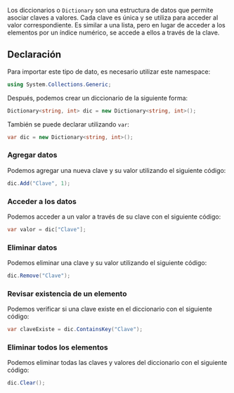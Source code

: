Los diccionarios o `Dictionary` son una estructura de datos que permite asociar claves a valores. Cada clave es única y se utiliza para acceder al valor correspondiente. Es similar a una lista, pero en lugar de acceder a los elementos por un índice numérico, se accede a ellos a través de la clave.

## Declaración

Para importar este tipo de dato, es necesario utilizar este namespace:

```csharp
using System.Collections.Generic;
```

Después, podemos crear un diccionario de la siguiente forma:

```csharp
Dictionary<string, int> dic = new Dictionary<string, int>();
```

También se puede declarar utilizando `var`:

```csharp
var dic = new Dictionary<string, int>();
```

### Agregar datos

Podemos agregar una nueva clave y su valor utilizando el siguiente código:

```csharp
dic.Add("Clave", 1);
```

### Acceder a los datos

Podemos acceder a un valor a través de su clave con el siguiente código:

```csharp
var valor = dic["Clave"];
```

### Eliminar datos

Podemos eliminar una clave y su valor utilizando el siguiente código:

```csharp
dic.Remove("Clave");
```

### Revisar existencia de un elemento

Podemos verificar si una clave existe en el diccionario con el siguiente código:

```csharp
var claveExiste = dic.ContainsKey("Clave");
```

### Eliminar todos los elementos

Podemos eliminar todas las claves y valores del diccionario con el siguiente código:

```csharp
dic.Clear();
```